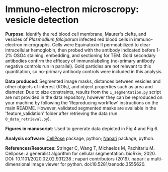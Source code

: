# Immuno-electron microscropy: vesicle detection

**Purpose**: Identify the red blood cell membrane, Maurer's clefts, and vesicles of *Plasmodium falciparum* infected red blood cells in immuno-electron micrographs. Cells were Equinatoxin II permeabilized to clear intracellular hemoglobin, then probed with the antibody indicated before 1-2% OSO4 staining, embedding, and sectioning for TEM. Gold secondary antibodies confirm the efficacy of immunolabeling (no-primary antibody negative controls run in parallel). Gold particles are not relevant to this quantitation, so no-primary antibody controls were included in this analysis.

**Data produced**: Segmented image masks, distances between vesicles and other objects of interest (ROIs), and object properties such as area and diameter. Due to size constraints, results from the ```1_segmentation.py``` script are not provided in the data repository, however they can be reproduced on your machine by following the 'Reproducing workflow' instructions on the main README. However, validated segmented masks are available in the 'feature_validation' folder after retrieving the data (run ```0_data_retrieval.py```).

**Figures in manuscript**: Used to generate data depicted in Fig 4 and Fig 6.

**Analysis software**: [CellPose](https://www.cellpose.org/) package, python; [Napari](https://napari.org/) package, python.

**References/Resources**: Stringer C, Wang T, Michaelos M, Pachitariu M. Cellpose: a generalist algorithm for cellular segmentation. bioRxiv; 2020. DOI: 10.1101/2020.02.02.931238 ; napari contributors (2019). napari: a multi-dimensional image viewer for python. doi:10.5281/zenodo.3555620.